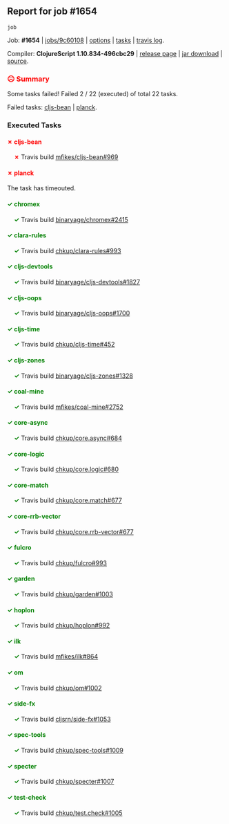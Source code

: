 ## Report for job #1654
```
job
```


Job: **#1654** | [jobs/9c60108](https://github.com/cljs-oss/canary/commit/9c601082a5b25ccb0ada110c4a26c80fc879b0b9) | [options](options.edn) | [tasks](tasks.edn) | [travis log](https://travis-ci.org/cljs-oss/canary/builds/753667346).

Compiler: **ClojureScript 1.10.834-496cbc29** | [release page](https://github.com/cljs-oss/canary/releases/tag/r1.10.834-496cbc29) | [jar download](https://github.com/cljs-oss/canary/releases/download/r1.10.834-496cbc29/clojurescript-1.10.834-496cbc29.jar) | [source](https://github.com/clojure/clojurescript/commit/496cbc294d8503be38253dc6a5042fca721892a8).

### <b style='color:red'>☹ Summary</b>

Some tasks failed! Failed 2 / 22 (executed) of total 22 tasks.

Failed tasks: [cljs-bean](#-cljs-bean) | [planck](#-planck).

### Executed Tasks

#### <b style='color:red'>&#x2717; cljs-bean</b>
&nbsp;&nbsp;&nbsp;&nbsp;<b style='color:red'>&#x2717;</b> Travis build [mfikes/cljs-bean#969](https://travis-ci.org/mfikes/cljs-bean/builds/753667482)<br>

#### <b style='color:red'>&#x2717; planck</b>
The task has timeouted.

#### <b style='color:green'>&#x2713; chromex</b>
&nbsp;&nbsp;&nbsp;&nbsp;<b style='color:green'>&#x2713;</b> Travis build [binaryage/chromex#2415](https://travis-ci.org/binaryage/chromex/builds/753667478)<br>

#### <b style='color:green'>&#x2713; clara-rules</b>
&nbsp;&nbsp;&nbsp;&nbsp;<b style='color:green'>&#x2713;</b> Travis build [chkup/clara-rules#993](https://travis-ci.org/chkup/clara-rules/builds/753667480)<br>

#### <b style='color:green'>&#x2713; cljs-devtools</b>
&nbsp;&nbsp;&nbsp;&nbsp;<b style='color:green'>&#x2713;</b> Travis build [binaryage/cljs-devtools#1827](https://travis-ci.org/binaryage/cljs-devtools/builds/753667484)<br>

#### <b style='color:green'>&#x2713; cljs-oops</b>
&nbsp;&nbsp;&nbsp;&nbsp;<b style='color:green'>&#x2713;</b> Travis build [binaryage/cljs-oops#1700](https://travis-ci.org/binaryage/cljs-oops/builds/753667486)<br>

#### <b style='color:green'>&#x2713; cljs-time</b>
&nbsp;&nbsp;&nbsp;&nbsp;<b style='color:green'>&#x2713;</b> Travis build [chkup/cljs-time#452](https://travis-ci.org/chkup/cljs-time/builds/753667488)<br>

#### <b style='color:green'>&#x2713; cljs-zones</b>
&nbsp;&nbsp;&nbsp;&nbsp;<b style='color:green'>&#x2713;</b> Travis build [binaryage/cljs-zones#1328](https://travis-ci.org/binaryage/cljs-zones/builds/753667491)<br>

#### <b style='color:green'>&#x2713; coal-mine</b>
&nbsp;&nbsp;&nbsp;&nbsp;<b style='color:green'>&#x2713;</b> Travis build [mfikes/coal-mine#2752](https://travis-ci.org/mfikes/coal-mine/builds/753667493)<br>

#### <b style='color:green'>&#x2713; core-async</b>
&nbsp;&nbsp;&nbsp;&nbsp;<b style='color:green'>&#x2713;</b> Travis build [chkup/core.async#684](https://travis-ci.org/chkup/core.async/builds/753667499)<br>

#### <b style='color:green'>&#x2713; core-logic</b>
&nbsp;&nbsp;&nbsp;&nbsp;<b style='color:green'>&#x2713;</b> Travis build [chkup/core.logic#680](https://travis-ci.org/chkup/core.logic/builds/753667503)<br>

#### <b style='color:green'>&#x2713; core-match</b>
&nbsp;&nbsp;&nbsp;&nbsp;<b style='color:green'>&#x2713;</b> Travis build [chkup/core.match#677](https://travis-ci.org/chkup/core.match/builds/753667505)<br>

#### <b style='color:green'>&#x2713; core-rrb-vector</b>
&nbsp;&nbsp;&nbsp;&nbsp;<b style='color:green'>&#x2713;</b> Travis build [chkup/core.rrb-vector#677](https://travis-ci.org/chkup/core.rrb-vector/builds/753667507)<br>

#### <b style='color:green'>&#x2713; fulcro</b>
&nbsp;&nbsp;&nbsp;&nbsp;<b style='color:green'>&#x2713;</b> Travis build [chkup/fulcro#993](https://travis-ci.org/chkup/fulcro/builds/753667509)<br>

#### <b style='color:green'>&#x2713; garden</b>
&nbsp;&nbsp;&nbsp;&nbsp;<b style='color:green'>&#x2713;</b> Travis build [chkup/garden#1003](https://travis-ci.org/chkup/garden/builds/753667511)<br>

#### <b style='color:green'>&#x2713; hoplon</b>
&nbsp;&nbsp;&nbsp;&nbsp;<b style='color:green'>&#x2713;</b> Travis build [chkup/hoplon#992](https://travis-ci.org/chkup/hoplon/builds/753667524)<br>

#### <b style='color:green'>&#x2713; ilk</b>
&nbsp;&nbsp;&nbsp;&nbsp;<b style='color:green'>&#x2713;</b> Travis build [mfikes/ilk#864](https://travis-ci.org/mfikes/ilk/builds/753667526)<br>

#### <b style='color:green'>&#x2713; om</b>
&nbsp;&nbsp;&nbsp;&nbsp;<b style='color:green'>&#x2713;</b> Travis build [chkup/om#1002](https://travis-ci.org/chkup/om/builds/753667528)<br>

#### <b style='color:green'>&#x2713; side-fx</b>
&nbsp;&nbsp;&nbsp;&nbsp;<b style='color:green'>&#x2713;</b> Travis build [cljsrn/side-fx#1053](https://travis-ci.org/cljsrn/side-fx/builds/753667516)<br>

#### <b style='color:green'>&#x2713; spec-tools</b>
&nbsp;&nbsp;&nbsp;&nbsp;<b style='color:green'>&#x2713;</b> Travis build [chkup/spec-tools#1009](https://travis-ci.org/chkup/spec-tools/builds/753667542)<br>

#### <b style='color:green'>&#x2713; specter</b>
&nbsp;&nbsp;&nbsp;&nbsp;<b style='color:green'>&#x2713;</b> Travis build [chkup/specter#1007](https://travis-ci.org/chkup/specter/builds/753667520)<br>

#### <b style='color:green'>&#x2713; test-check</b>
&nbsp;&nbsp;&nbsp;&nbsp;<b style='color:green'>&#x2713;</b> Travis build [chkup/test.check#1005](https://travis-ci.org/chkup/test.check/builds/753667522)<br>